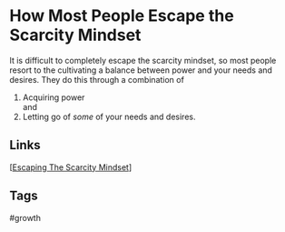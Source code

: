 # How Most People Escape the Scarcity Mindset

It is difficult to completely escape the scarcity mindset, so most people resort to the cultivating a balance between power and your needs and desires. They do this through a combination of  
1. Acquiring power  
   and
2. Letting go of *some* of your needs and desires.  

## Links
[[Escaping The Scarcity Mindset](../202308041621/README.md)]

## Tags
#growth
